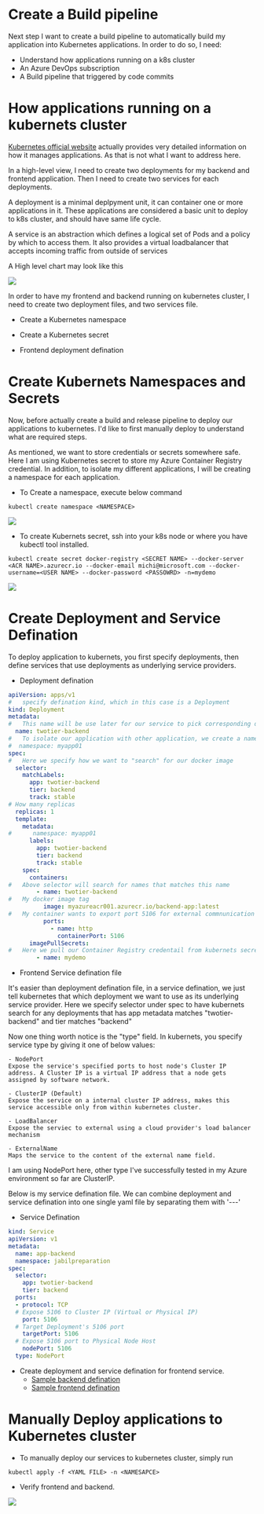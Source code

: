 Create a Build pipeline
=======================

Next step I want to create a build pipeline to automatically build my application into Kubernetes applications. In order to do so, I need:

-   Understand how applications running on a k8s cluster
-   An Azure DevOps subscription
-   A Build pipeline that triggered by code commits

How applications running on a kubernets cluster
===============================================
[Kubernetes official website](https://kubernetes.io/docs/concepts/services-networking/service/)  actually provides very detailed information on how it manages applications. As that is not what I want to address here. 

In a high-level view, I need to create two deployments for my backend and frontend application. Then I need to create two services for each deployments.

A deployment is a minimal deplpyment unit, it can container one or more applications in it. These applications are considered a basic unit to deploy to k8s cluster, and should have same life cycle.

A service is an abstraction which defines a logical set of Pods and a policy by which to access them. It also provides a virtual loadbalancer that accepts incoming traffic from outside of services

A High level chart may look like this

<img src="media/20181221-high-level-k8s-service.jpg"/>

In order to have my frontend and backend running on kubernetes cluster, I need to create two deployment files, and two services file.

-   Create a Kubernetes namespace

-   Create a Kubernetes secret

-   Frontend deployment defination

Create Kubernets Namespaces and Secrets
=======================================
Now, before actually create a build and release pipeline to deploy our applications to kubernetes. I'd like to first manually deploy to understand what are required steps.

As mentioned, we want to store credentials or secrets somewhere safe. Here I am using Kubernetes secret to store my Azure Container Registry credential. In addition, to isolate my different applications, I will be creating a namespace for each application.

- To Create a namespace, execute below command

```shell
kubectl create namespace <NAMESPACE>
```

<img src="media/20181221-k8s-create-namespace.jpg" />

- To create Kubernets secret, ssh into your k8s node or where you have kubectl tool installed. 

```shell
kubectl create secret docker-registry <SECRET NAME> --docker-server <ACR NAME>.azurecr.io --docker-email michi@microsoft.com --docker-username=<USER NAME> --docker-password <PASSOWRD> -n=mydemo

```

<img src="media/20181221-k8s-create-secret.jpg"/>

Create Deployment and Service Defination
========================================

To deploy application to kubernets, you first specify deployments, then define services that use deployments as underlying service providers.

- Deployment defination

```yaml
apiVersion: apps/v1
#   specify defination kind, which in this case is a Deployment
kind: Deployment
metadata:
#   This name will be use later for our service to pick corresponding deployment
  name: twotier-backend
#   To isolate our application with other application, we create a namespace as isolation layer. This namespace value can be pass in later in our pipeline - which is a better practice
#  namespace: myapp01
spec:
#   Here we specify how we want to "search" for our docker image
  selector:
    matchLabels:
      app: twotier-backend
      tier: backend
      track: stable
# How many replicas
  replicas: 1
  template:
    metadata:
#      namespace: myapp01
      labels:
        app: twotier-backend
        tier: backend
        track: stable
    spec:
      containers:
#   Above selector will search for names that matches this name
        - name: twotier-backend
#   My docker image tag
          image: myazureacr001.azurecr.io/backend-app:latest
#   My container wants to export port 5106 for external commnunication
          ports:
            - name: http
              containerPort: 5106
      imagePullSecrets:
#   Here we pull our Container Registry credentail from kubernets secret we created in above step
        - name: mydemo
```

-   Frontend Service defination file

It's easier than deployment defination file, in a service defination, we just tell kubernetes that which deployment we want to use as its underlying service provider. Here we specify selector under spec to have kubernets search for any deployments that has app metadata matches "twotier-backend" and tier matches "backend"

Now one thing worth notice is the "type" field. In kubernets, you specify service type by giving it one of below values:
    
    - NodePort
    Expose the service's specified ports to host node's Cluster IP address. A Cluster IP is a virtual IP address that a node gets assigned by software network.  

    - ClusterIP (Default)
    Expose the service on a internal cluster IP address, makes this service accessible only from within kubernetes cluster.

    - LoadBalancer
    Expose the serviec to external using a cloud provider's load balancer mechanism

    - ExternalName
    Maps the service to the content of the external name field.

I am using NodePort here, other type I've successfully tested in my Azure environment so far are ClusterIP.

Below is my service defination file. We can combine deployment and service defination into one single yaml file by separating them with '---'

- Service Defination

```yaml
kind: Service
apiVersion: v1
metadata:
  name: app-backend
  namespace: jabilpreparation
spec:
  selector:
    app: twotier-backend
    tier: backend
  ports:
  - protocol: TCP
  # Expose 5106 to Cluster IP (Virtual or Physical IP)
    port: 5106
  # Target Deployment's 5106 port
    targetPort: 5106
  # Expose 5106 port to Physical Node Host
    nodePort: 5106
  type: NodePort
```

- Create deployment and service defination for frontend service.
  - <a href="references/k8s/backend.yml">Sample backend defination</a>
  - <a href="references/k8s/frontend.yml">Sample frontend defination</a>

Manually Deploy applications to Kubernetes cluster
==================================================

- To manually deploy our services to kubernetes cluster, simply run 

```shell
kubectl apply -f <YAML FILE> -n <NAMESAPCE>
```

- Verify frontend and backend.

<img src="media/20181221-verify-k8s-deployments.jpg"/>
